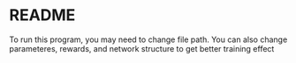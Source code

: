 # README
To run this program, you may need to change file path. You can also change parameteres, rewards, and network structure to get better training effect
